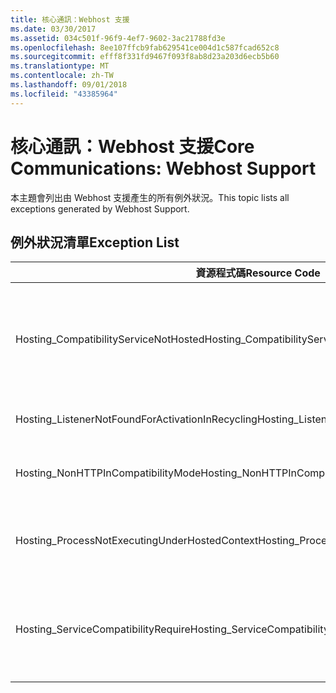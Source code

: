 ```yaml
---
title: 核心通訊：Webhost 支援
ms.date: 03/30/2017
ms.assetid: 034c501f-96f9-4ef7-9602-3ac21788fd3e
ms.openlocfilehash: 8ee107ffcb9fab629541ce004d1c587fcad652c8
ms.sourcegitcommit: efff8f331fd9467f093f8ab8d23a203d6ecb5b60
ms.translationtype: MT
ms.contentlocale: zh-TW
ms.lasthandoff: 09/01/2018
ms.locfileid: "43385964"
---
```

# <a name="core-communications-webhost-support"></a><span data-ttu-id="a1565-102">核心通訊：Webhost 支援</span><span class="sxs-lookup"><span data-stu-id="a1565-102">Core Communications: Webhost Support</span></span>

<span data-ttu-id="a1565-103">本主題會列出由 Webhost 支援產生的所有例外狀況。</span><span class="sxs-lookup"><span data-stu-id="a1565-103">This topic lists all exceptions generated by Webhost Support.</span></span>

## <a name="exception-list"></a><span data-ttu-id="a1565-104">例外狀況清單</span><span class="sxs-lookup"><span data-stu-id="a1565-104">Exception List</span></span>

|<span data-ttu-id="a1565-105">資源程式碼</span><span class="sxs-lookup"><span data-stu-id="a1565-105">Resource Code</span></span>|<span data-ttu-id="a1565-106">資源字串</span><span class="sxs-lookup"><span data-stu-id="a1565-106">Resource String</span></span>|
|-------------------|---------------------|
|<span data-ttu-id="a1565-107">Hosting_CompatibilityServiceNotHosted</span><span class="sxs-lookup"><span data-stu-id="a1565-107">Hosting_CompatibilityServiceNotHosted</span></span>|<span data-ttu-id="a1565-108">這個服務必須相容於 ASP.NET。</span><span class="sxs-lookup"><span data-stu-id="a1565-108">This service requires ASP.NET compatibility.</span></span> <span data-ttu-id="a1565-109">而且它必須裝載於 IIS。</span><span class="sxs-lookup"><span data-stu-id="a1565-109">It must also be hosted in IIS.</span></span> <span data-ttu-id="a1565-110">請將此服務裝載於 IIS 並且啟用 Web.config 中的 ASP.NET 相容性，或是將 AspNetCompatibilityRequirementsAttribute.AspNetCompatibilityRequirementsMode 屬性設定成必要項以外的值。</span><span class="sxs-lookup"><span data-stu-id="a1565-110">Either host the service in IIS with ASP.NET compatibility turned on in Web.config or set the AspNetCompatibilityRequirementsAttribute.AspNetCompatibilityRequirementsMode property to a value other than Required.</span></span>|
|<span data-ttu-id="a1565-111">Hosting_ListenerNotFoundForActivationInRecycling</span><span class="sxs-lookup"><span data-stu-id="a1565-111">Hosting_ListenerNotFoundForActivationInRecycling</span></span>|<span data-ttu-id="a1565-112">沒有任何通道正在主動接聽指定的位址。</span><span class="sxs-lookup"><span data-stu-id="a1565-112">No channel is actively listening at the specified address.</span></span> <span data-ttu-id="a1565-113">如果應用程式正在回收處理，服務就會關閉。</span><span class="sxs-lookup"><span data-stu-id="a1565-113">If an application is recycling, the service is closed.</span></span>|
|<span data-ttu-id="a1565-114">Hosting_NonHTTPInCompatibilityMode</span><span class="sxs-lookup"><span data-stu-id="a1565-114">Hosting_NonHTTPInCompatibilityMode</span></span>|<span data-ttu-id="a1565-115">在 ASP.NET 相容性下唯一支援的通訊協定為 HTTP 和 HTTPS。</span><span class="sxs-lookup"><span data-stu-id="a1565-115">The only protocols that are supported under ASP.NET compatibility are HTTP and HTTPS.</span></span> <span data-ttu-id="a1565-116">請移除指定的端點或停用應用程式的 ASP.NET 相容性。</span><span class="sxs-lookup"><span data-stu-id="a1565-116">Remove the specified endpoint or disable ASP.NET compatibility for the application.</span></span>|
|<span data-ttu-id="a1565-117">Hosting_ProcessNotExecutingUnderHostedContext</span><span class="sxs-lookup"><span data-stu-id="a1565-117">Hosting_ProcessNotExecutingUnderHostedContext</span></span>|<span data-ttu-id="a1565-118">指定的裝載處理序無法在目前的主控環境內叫用。</span><span class="sxs-lookup"><span data-stu-id="a1565-118">The specified hosting process cannot be invoked within the current hosting environment.</span></span> <span data-ttu-id="a1565-119">這個 API 要求呼叫應用程式必須是裝載於網際網路資訊服務或 Windows Process Activation Service。</span><span class="sxs-lookup"><span data-stu-id="a1565-119">This API requires that the calling application be hosted in Internet Information Services or Windows Process Activation Service.</span></span>|
|<span data-ttu-id="a1565-120">Hosting_ServiceCompatibilityRequire</span><span class="sxs-lookup"><span data-stu-id="a1565-120">Hosting_ServiceCompatibilityRequire</span></span>|<span data-ttu-id="a1565-121">無法啟動這個服務，因為它需要 ASP.NET 相容性。</span><span class="sxs-lookup"><span data-stu-id="a1565-121">The service cannot be activated because it requires ASP.NET compatibility.</span></span> <span data-ttu-id="a1565-122">沒有啟用這個應用程式的 ASP.NET 相容性。</span><span class="sxs-lookup"><span data-stu-id="a1565-122">ASP.NET compatibility is not enabled for this application.</span></span> <span data-ttu-id="a1565-123">請啟用 Web.config 中的 ASP.NET 相容性或設定 AspNetCompatibilityRequirementsAttribute.AspNetCompatibility。</span><span class="sxs-lookup"><span data-stu-id="a1565-123">Either enable ASP.NET compatibility in Web.config file or set the AspNetCompatibilityRequirementsAttribute.AspNetCompatibility.</span></span>|
